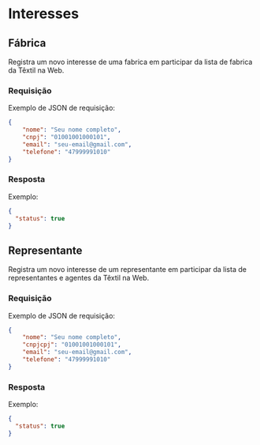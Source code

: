 # Interesses

## Fábrica

<api method="post" uri="/fabricas" />

Registra um novo interesse de uma fabrica em participar da lista de fabrica da Têxtil na Web.

### Requisição

Exemplo de JSON de requisição:

```json
{
	"nome": "Seu nome completo",
	"cnpj": "01001001000101",
	"email": "seu-email@gmail.com",
	"telefone": "47999991010"	
}
```

### Resposta

Exemplo: 

```json
{
  "status": true
}
```

## Representante

<api method="post" uri="/representantes" />

Registra um novo interesse de um representante em participar da lista de representantes e agentes da Têxtil na Web.

### Requisição

Exemplo de JSON de requisição:

```json
{
	"nome": "Seu nome completo",
	"cnpjcpj": "01001001000101",
	"email": "seu-email@gmail.com",
	"telefone": "47999991010"	
}
```

### Resposta

Exemplo: 

```json
{
  "status": true
}
```